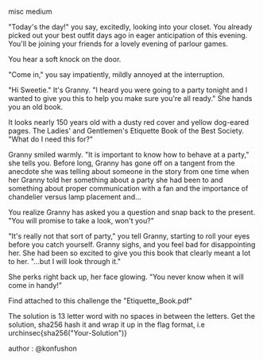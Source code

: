 misc medium

"Today's the day!" you say, excitedly, looking into your closet. You already picked out your best outfit days ago in eager anticipation of this evening. You'll be joining your friends for a lovely evening of parlour games.

You hear a soft knock on the door.

"Come in," you say impatiently, mildly annoyed at the interruption.

"Hi Sweetie." It's Granny. "I heard you were going to a party tonight and I wanted to give you this to help you make sure you're all ready." She hands you an old book.

It looks nearly 150 years old with a dusty red cover and yellow dog-eared pages. The Ladies' and Gentlemen's Etiquette Book of the Best Society. "What do I need this for?"

Granny smiled warmly. "It is important to know how to behave at a party," she tells you. Before long, Granny has gone off on a tangent from the anecdote she was telling about someone in the story from one time when her Granny told her something about a party she had been to and something about proper communication with a fan and the importance of chandelier versus lamp placement and...

You realize Granny has asked you a question and snap back to the present. "You will promise to take a look, won't you?"

"It's really not that sort of party," you tell Granny, starting to roll your eyes before you catch yourself. Granny sighs, and you feel bad for disappointing her. She had been so excited to give you this book that clearly meant a lot to her. "...but I will look through it."

She perks right back up, her face glowing. "You never know when it will come in handy!"

Find attached to this challenge the "Etiquette_Book.pdf"

The solution is 13 letter word with no spaces in between the letters. Get the solution, sha256 hash it and wrap it up in the flag format, i.e urchinsec{sha256("Your-Solution")}

author : @konfushon
